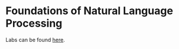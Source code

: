 # Foundations of Natural Language Processing
Labs can be found <a href="https://github.com/athiyadeviyani/FNLP-Labs/">here</a>.
